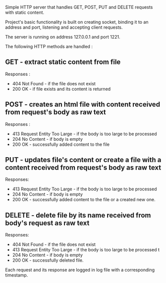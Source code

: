 Simple HTTP server that handles GET, POST, PUT and DELETE requests with static content.

Project's basic functionality is built on creating socket,
binding it to an address and port, listening and accepting client requests.

The server is running on address 127.0.0.1 and port 1221.

The following HTTP methods are handled : 

GET - extract static content from file 
-
Responses :
 - 404 Not Found - if the file does not exist
 - 200 OK - if file exists and its content is returned

POST - creates an html file with content received from request's body as raw text
-
Responses :
*  413 Request Entity Too Large - if the body is too large to be processed 
* 204 No Content - if body is empty
* 200 OK  -  successfully added content to the file 

PUT - updates file's content or create a file with a content received from request's body as raw text
-
Responses:
*  413 Request Entity Too Large - if the body is too large to be processed
* 204 No Content - if body is empty
* 200 OK - successfully added content to the file or a created new one.

DELETE - delete file by its name received from body's request as raw text
-
Responses:
*  404 Not Found - if the file does not exist
*  413 Request Entity Too Large - if the body is too large to be processed t
* 204 No Content - if body is empty
* 200 OK -  successfully deleted file.

Each request and its response are logged in log file with a corresponding timestamp.
